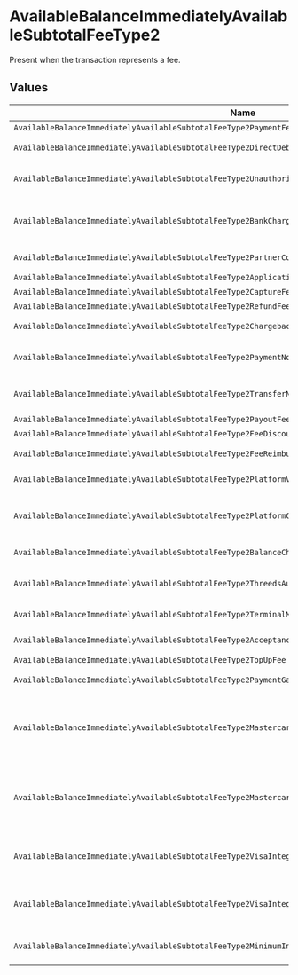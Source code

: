 # AvailableBalanceImmediatelyAvailableSubtotalFeeType2

Present when the transaction represents a fee.


## Values

| Name                                                                                                    | Value                                                                                                   |
| ------------------------------------------------------------------------------------------------------- | ------------------------------------------------------------------------------------------------------- |
| `AvailableBalanceImmediatelyAvailableSubtotalFeeType2PaymentFee`                                        | payment-fee                                                                                             |
| `AvailableBalanceImmediatelyAvailableSubtotalFeeType2DirectDebitFailureFee`                             | direct-debit-failure-fee                                                                                |
| `AvailableBalanceImmediatelyAvailableSubtotalFeeType2UnauthorizedDirectDebitFee`                        | unauthorized-direct-debit-fee                                                                           |
| `AvailableBalanceImmediatelyAvailableSubtotalFeeType2BankChargedDirectDebitFailureFee`                  | bank-charged-direct-debit-failure-fee                                                                   |
| `AvailableBalanceImmediatelyAvailableSubtotalFeeType2PartnerCommission`                                 | partner-commission                                                                                      |
| `AvailableBalanceImmediatelyAvailableSubtotalFeeType2ApplicationFee`                                    | application-fee                                                                                         |
| `AvailableBalanceImmediatelyAvailableSubtotalFeeType2CaptureFee`                                        | capture-fee                                                                                             |
| `AvailableBalanceImmediatelyAvailableSubtotalFeeType2RefundFee`                                         | refund-fee                                                                                              |
| `AvailableBalanceImmediatelyAvailableSubtotalFeeType2ChargebackFee`                                     | chargeback-fee                                                                                          |
| `AvailableBalanceImmediatelyAvailableSubtotalFeeType2PaymentNotificationFee`                            | payment-notification-fee                                                                                |
| `AvailableBalanceImmediatelyAvailableSubtotalFeeType2TransferNotificationFee`                           | transfer-notification-fee                                                                               |
| `AvailableBalanceImmediatelyAvailableSubtotalFeeType2PayoutFee`                                         | payout-fee                                                                                              |
| `AvailableBalanceImmediatelyAvailableSubtotalFeeType2FeeDiscount`                                       | fee-discount                                                                                            |
| `AvailableBalanceImmediatelyAvailableSubtotalFeeType2FeeReimbursement`                                  | fee-reimbursement                                                                                       |
| `AvailableBalanceImmediatelyAvailableSubtotalFeeType2PlatformVolumeFee`                                 | platform-volume-fee                                                                                     |
| `AvailableBalanceImmediatelyAvailableSubtotalFeeType2PlatformConnectedOrganizationsFee`                 | platform-connected-organizations-fee                                                                    |
| `AvailableBalanceImmediatelyAvailableSubtotalFeeType2BalanceChargeFee`                                  | balance-charge-fee                                                                                      |
| `AvailableBalanceImmediatelyAvailableSubtotalFeeType2ThreedsAuthenticationAttemptFee`                   | 3ds-authentication-attempt-fee                                                                          |
| `AvailableBalanceImmediatelyAvailableSubtotalFeeType2TerminalMonthlyFee`                                | terminal-monthly-fee                                                                                    |
| `AvailableBalanceImmediatelyAvailableSubtotalFeeType2AcceptanceRiskFee`                                 | acceptance-risk-fee                                                                                     |
| `AvailableBalanceImmediatelyAvailableSubtotalFeeType2TopUpFee`                                          | top-up-fee                                                                                              |
| `AvailableBalanceImmediatelyAvailableSubtotalFeeType2PaymentGatewayFee`                                 | payment-gateway-fee                                                                                     |
| `AvailableBalanceImmediatelyAvailableSubtotalFeeType2MastercardSpecialtyMerchantProgramProcessingFee`   | mastercard-specialty-merchant-program-processing-fee                                                    |
| `AvailableBalanceImmediatelyAvailableSubtotalFeeType2MastercardSpecialtyMerchantProgramRegistrationFee` | mastercard-specialty-merchant-program-registration-fee                                                  |
| `AvailableBalanceImmediatelyAvailableSubtotalFeeType2VisaIntegrityRiskProgramProcessingFee`             | visa-integrity-risk-program-processing-fee                                                              |
| `AvailableBalanceImmediatelyAvailableSubtotalFeeType2VisaIntegrityRiskProgramRegistrationFee`           | visa-integrity-risk-program-registration-fee                                                            |
| `AvailableBalanceImmediatelyAvailableSubtotalFeeType2MinimumInvoiceAmountFee`                           | minimum-invoice-amount-fee                                                                              |